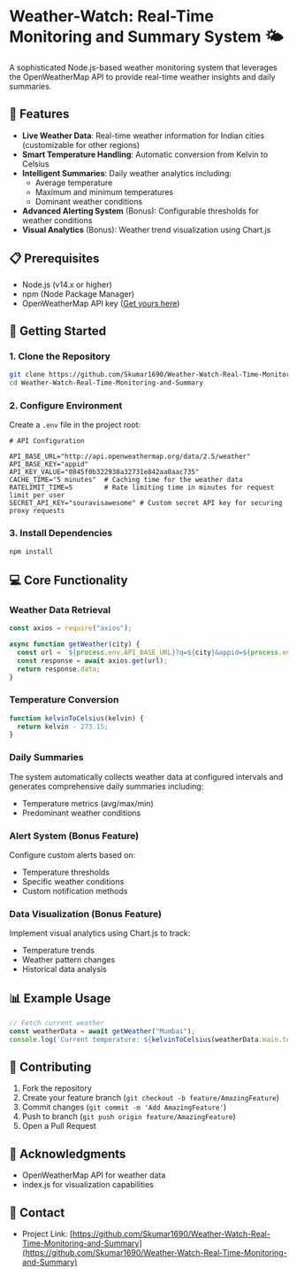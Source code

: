 # Weather-Watch: Real-Time Monitoring and Summary System 🌤️

A sophisticated Node.js-based weather monitoring system that leverages the OpenWeatherMap API to provide real-time weather insights and daily summaries.

## 🌟 Features

- **Live Weather Data**: Real-time weather information for Indian cities (customizable for other regions)
- **Smart Temperature Handling**: Automatic conversion from Kelvin to Celsius
- **Intelligent Summaries**: Daily weather analytics including:
  - Average temperature
  - Maximum and minimum temperatures
  - Dominant weather conditions
- **Advanced Alerting System** (Bonus): Configurable thresholds for weather conditions
- **Visual Analytics** (Bonus): Weather trend visualization using Chart.js

## 📋 Prerequisites

- Node.js (v14.x or higher)
- npm (Node Package Manager)
- OpenWeatherMap API key ([Get yours here](https://home.openweathermap.org/users/sign_up))

## 🚀 Getting Started

### 1. Clone the Repository

```bash
git clone https://github.com/Skumar1690/Weather-Watch-Real-Time-Monitoring-and-Summary.git
cd Weather-Watch-Real-Time-Monitoring-and-Summary
```

### 2. Configure Environment

Create a `.env` file in the project root:

```env
# API Configuration

API_BASE_URL="http://api.openweathermap.org/data/2.5/weather"
API_BASE_KEY="appid"
API_KEY_VALUE="0845f0b322938a32731e842aa0aac735"
CACHE_TIME="5 minutes"  # Caching time for the weather data
RATELIMIT_TIME=5        # Rate limiting time in minutes for request limit per user
SECRET_API_KEY="souravisawesome" # Custom secret API key for securing proxy requests
```

### 3. Install Dependencies

```bash
npm install
```

## 💻 Core Functionality

### Weather Data Retrieval

```javascript
const axios = require("axios");

async function getWeather(city) {
  const url = `${process.env.API_BASE_URL}?q=${city}&appid=${process.env.API_KEY_VALUE}`;
  const response = await axios.get(url);
  return response.data;
}
```

### Temperature Conversion

```javascript
function kelvinToCelsius(kelvin) {
  return kelvin - 273.15;
}
```

### Daily Summaries

The system automatically collects weather data at configured intervals and generates comprehensive daily summaries including:

- Temperature metrics (avg/max/min)
- Predominant weather conditions

### Alert System (Bonus Feature)

Configure custom alerts based on:

- Temperature thresholds
- Specific weather conditions
- Custom notification methods

### Data Visualization (Bonus Feature)

Implement visual analytics using Chart.js to track:

- Temperature trends
- Weather pattern changes
- Historical data analysis

## 📊 Example Usage

```javascript
// Fetch current weather
const weatherData = await getWeather("Mumbai");
console.log(`Current temperature: ${kelvinToCelsius(weatherData.main.temp)}°C`);
```

## 🤝 Contributing

1. Fork the repository
2. Create your feature branch (`git checkout -b feature/AmazingFeature`)
3. Commit changes (`git commit -m 'Add AmazingFeature'`)
4. Push to branch (`git push origin feature/AmazingFeature`)
5. Open a Pull Request

## 🙏 Acknowledgments

- OpenWeatherMap API for weather data
- index.js for visualization capabilities

## 📧 Contact

- Project Link: [https://github.com/Skumar1690/Weather-Watch-Real-Time-Monitoring-and-Summary](https://github.com/Skumar1690/Weather-Watch-Real-Time-Monitoring-and-Summary)
